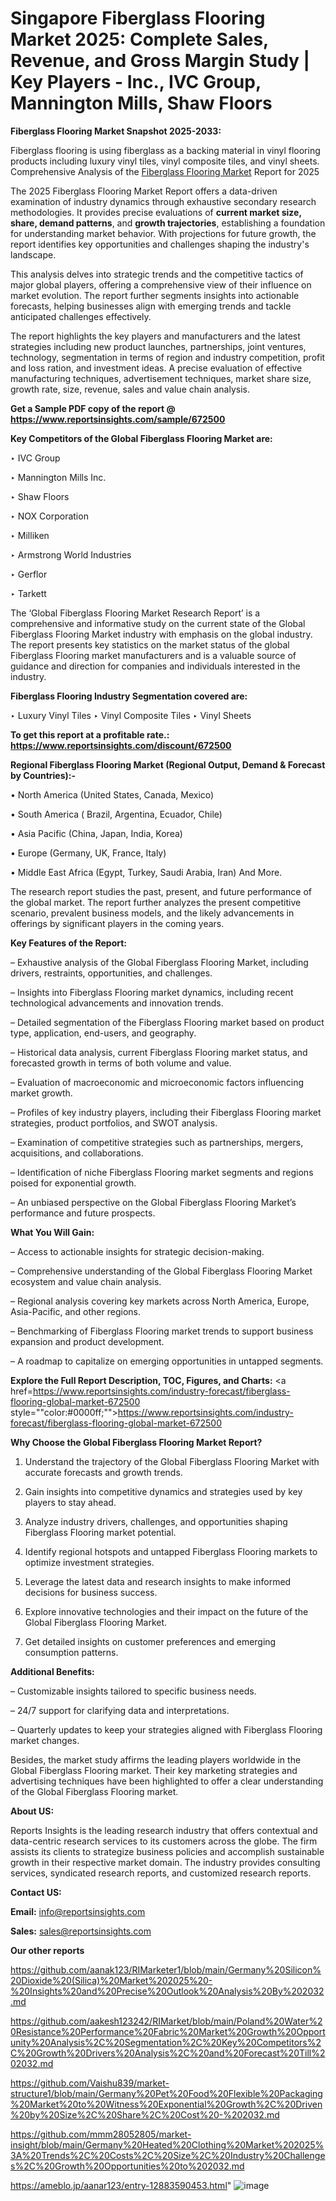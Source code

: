 # Singapore Fiberglass Flooring Market 2025: Complete Sales, Revenue, and Gross Margin Study | Key Players - Inc., IVC Group, Mannington Mills, Shaw Floors

<strong>Fiberglass Flooring Market Snapshot 2025-2033:</strong>

Fiberglass flooring is using fiberglass as a backing material in vinyl flooring products including luxury vinyl tiles, vinyl composite tiles, and vinyl sheets. Comprehensive Analysis of the <a href=https://www.reportsinsights.com/sample/672500>Fiberglass Flooring Market</a> Report for 2025

The 2025 Fiberglass Flooring Market Report offers a data-driven examination of industry dynamics through exhaustive secondary research methodologies. It provides precise evaluations of <strong>current market size, share, demand patterns</strong>, and <strong>growth trajectories</strong>, establishing a foundation for understanding market behavior. With projections for future growth, the report identifies key opportunities and challenges shaping the industry's landscape.

This analysis delves into strategic trends and the competitive tactics of major global players, offering a comprehensive view of their influence on market evolution. The report further segments insights into actionable forecasts, helping businesses align with emerging trends and tackle anticipated challenges effectively.

The report highlights the key players and manufacturers and the latest strategies including new product launches, partnerships, joint ventures, technology, segmentation in terms of region and industry competition, profit and loss ration, and investment ideas. A precise evaluation of effective manufacturing techniques, advertisement techniques, market share size, growth rate, size, revenue, sales and value chain analysis.

<strong>Get a Sample PDF copy of the report @ <a href=https://www.reportsinsights.com/sample/672500 style=color:#0000ff;>https://www.reportsinsights.com/sample/672500</a></strong>

<strong>Key Competitors of the Global Fiberglass Flooring Market are:</strong>

‣ IVC Group

‣ Mannington Mills Inc.

‣ Shaw Floors

‣ NOX Corporation

‣ Milliken

‣ Armstrong World Industries

‣ Gerflor

‣ Tarkett

The ‘Global Fiberglass Flooring Market Research Report’ is a comprehensive and informative study on the current state of the Global Fiberglass Flooring Market industry with emphasis on the global industry. The report presents key statistics on the market status of the global Fiberglass Flooring market manufacturers and is a valuable source of guidance and direction for companies and individuals interested in the industry.

<strong>Fiberglass Flooring Industry Segmentation covered are:</strong>

‣ Luxury Vinyl Tiles
‣ Vinyl Composite Tiles
‣ Vinyl Sheets

<strong>To get this report at a profitable rate.: <a href=https://www.reportsinsights.com/discount/672500 style=color:#0000ff;>https://www.reportsinsights.com/discount/672500</a></strong>

<strong>Regional Fiberglass Flooring Market (Regional Output, Demand &amp; Forecast by Countries):-</strong>

• North America (United States, Canada, Mexico)

• South America ( Brazil, Argentina, Ecuador, Chile)

• Asia Pacific (China, Japan, India, Korea)

• Europe (Germany, UK, France, Italy)

• Middle East Africa (Egypt, Turkey, Saudi Arabia, Iran) And More.

The research report studies the past, present, and future performance of the global market. The report further analyzes the present competitive scenario, prevalent business models, and the likely advancements in offerings by significant players in the coming years.

<strong>Key Features of the Report:</strong>

– Exhaustive analysis of the Global Fiberglass Flooring Market, including drivers, restraints, opportunities, and challenges.

– Insights into Fiberglass Flooring market dynamics, including recent technological advancements and innovation trends.

– Detailed segmentation of the Fiberglass Flooring market based on product type, application, end-users, and geography.

– Historical data analysis, current Fiberglass Flooring market status, and forecasted growth in terms of both volume and value.

– Evaluation of macroeconomic and microeconomic factors influencing market growth.

– Profiles of key industry players, including their Fiberglass Flooring market strategies, product portfolios, and SWOT analysis.

– Examination of competitive strategies such as partnerships, mergers, acquisitions, and collaborations.

– Identification of niche Fiberglass Flooring market segments and regions poised for exponential growth.

– An unbiased perspective on the Global Fiberglass Flooring Market’s performance and future prospects.

<strong>What You Will Gain:</strong>

– Access to actionable insights for strategic decision-making.

– Comprehensive understanding of the Global Fiberglass Flooring Market ecosystem and value chain analysis.

– Regional analysis covering key markets across North America, Europe, Asia-Pacific, and other regions.

– Benchmarking of Fiberglass Flooring market trends to support business expansion and product development.

– A roadmap to capitalize on emerging opportunities in untapped segments.

<strong>Explore the Full Report Description, TOC, Figures, and Charts:</strong>
<a href=https://www.reportsinsights.com/industry-forecast/fiberglass-flooring-global-market-672500 style=""color:#0000ff;"">https://www.reportsinsights.com/industry-forecast/fiberglass-flooring-global-market-672500</a>

<strong>Why Choose the Global Fiberglass Flooring Market Report?</strong>

1. Understand the trajectory of the Global Fiberglass Flooring Market with accurate forecasts and growth trends.

2. Gain insights into competitive dynamics and strategies used by key players to stay ahead.

3. Analyze industry drivers, challenges, and opportunities shaping Fiberglass Flooring market potential.

4. Identify regional hotspots and untapped Fiberglass Flooring markets to optimize investment strategies.

5. Leverage the latest data and research insights to make informed decisions for business success.

6. Explore innovative technologies and their impact on the future of the Global Fiberglass Flooring Market.

7. Get detailed insights on customer preferences and emerging consumption patterns.

<strong>Additional Benefits:</strong>

– Customizable insights tailored to specific business needs.

– 24/7 support for clarifying data and interpretations.

– Quarterly updates to keep your strategies aligned with Fiberglass Flooring market changes.

Besides, the market study affirms the leading players worldwide in the Global Fiberglass Flooring market. Their key marketing strategies and advertising techniques have been highlighted to offer a clear understanding of the Global Fiberglass Flooring market.

<strong><strong>About US</strong>:</strong>

Reports Insights is the leading research industry that offers contextual and data-centric research services to its customers across the globe. The firm assists its clients to strategize business policies and accomplish sustainable growth in their respective market domain. The industry provides consulting services, syndicated research reports, and customized research reports.

<strong>Contact US:</strong>

<p class=><b>Email:</b> <a href=mailto:info@reportsinsights.com>info@reportsinsights.com</a></p>
<p class=><b>Sales:</b> <a href=mailto:sales@reportsinsights.com>sales@reportsinsights.com</a></p>

<strong>Our other reports</strong>

<a href=https://github.com/aanak123/RIMarketer1/blob/main/Germany%20Silicon%20Dioxide%20(Silica)%20Market%202025%20-%20Insights%20and%20Precise%20Outlook%20Analysis%20By%202032.md>https://github.com/aanak123/RIMarketer1/blob/main/Germany%20Silicon%20Dioxide%20(Silica)%20Market%202025%20-%20Insights%20and%20Precise%20Outlook%20Analysis%20By%202032.md</a>

<a href=https://github.com/aakesh123242/RIMarket/blob/main/Poland%20Water%20Resistance%20Performance%20Fabric%20Market%20Growth%20Opportunity%20Analysis%2C%20Segmentation%2C%20Key%20Competitors%2C%20Growth%20Drivers%20Analysis%2C%20and%20Forecast%20Till%202032.md>https://github.com/aakesh123242/RIMarket/blob/main/Poland%20Water%20Resistance%20Performance%20Fabric%20Market%20Growth%20Opportunity%20Analysis%2C%20Segmentation%2C%20Key%20Competitors%2C%20Growth%20Drivers%20Analysis%2C%20and%20Forecast%20Till%202032.md</a>

<a href=https://github.com/Vaishu839/market-structure1/blob/main/Germany%20Pet%20Food%20Flexible%20Packaging%20Market%20to%20Witness%20Exponential%20Growth%2C%20Driven%20by%20Size%2C%20Share%2C%20Cost%20-%202032.md>https://github.com/Vaishu839/market-structure1/blob/main/Germany%20Pet%20Food%20Flexible%20Packaging%20Market%20to%20Witness%20Exponential%20Growth%2C%20Driven%20by%20Size%2C%20Share%2C%20Cost%20-%202032.md</a>

<a href=https://github.com/mmm28052805/market-insight/blob/main/Germany%20Heated%20Clothing%20Market%202025%3A%20Trends%2C%20Costs%2C%20Size%2C%20Industry%20Challenges%2C%20Growth%20Opportunities%20to%202032.md>https://github.com/mmm28052805/market-insight/blob/main/Germany%20Heated%20Clothing%20Market%202025%3A%20Trends%2C%20Costs%2C%20Size%2C%20Industry%20Challenges%2C%20Growth%20Opportunities%20to%202032.md</a>

<a href=https://ameblo.jp/aanar123/entry-12883590453.html>https://ameblo.jp/aanar123/entry-12883590453.html</a>"
![image](https://github.com/user-attachments/assets/9d925ab2-09d1-4a54-8286-1c3ee216ab39)
